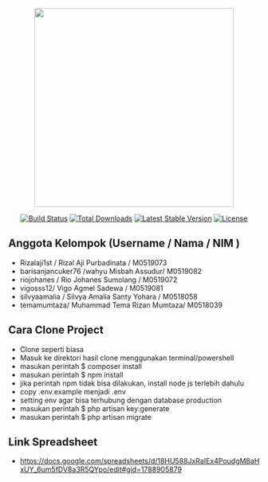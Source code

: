 <p align="center"><a href="https://laravel.com" target="_blank"><img src="https://raw.githubusercontent.com/laravel/art/master/logo-lockup/5%20SVG/2%20CMYK/1%20Full%20Color/laravel-logolockup-cmyk-red.svg" width="400"></a></p>

<p align="center">
<a href="https://travis-ci.org/laravel/framework"><img src="https://travis-ci.org/laravel/framework.svg" alt="Build Status"></a>
<a href="https://packagist.org/packages/laravel/framework"><img src="https://img.shields.io/packagist/dt/laravel/framework" alt="Total Downloads"></a>
<a href="https://packagist.org/packages/laravel/framework"><img src="https://img.shields.io/packagist/v/laravel/framework" alt="Latest Stable Version"></a>
<a href="https://packagist.org/packages/laravel/framework"><img src="https://img.shields.io/packagist/l/laravel/framework" alt="License"></a>
</p>

## Anggota Kelompok (Username / Nama / NIM )

- Rizalaji1st / Rizal Aji Purbadinata / M0519073
- barisanjancuker76 /wahyu Misbah Assudur/ M0519082
- riojohanes / Rio Johanes Sumolang / M0519072
- vigosss12/ Vigo Agmel Sadewa / M0519081
- silvyaamalia / Silvya Amalia Santy Yohara / M0518058
- temamumtaza/ Muhammad Tema Rizan Mumtaza/ M0518039


## Cara Clone Project

- Clone seperti biasa
- Masuk ke direktori hasil clone menggunakan terminal/powershell
- masukan perintah $ composer install
- masukan perintah $ npm install
- jika perintah npm tidak bisa dilakukan, install node js terlebih dahulu
- copy .env.example menjadi .env
- setting env agar bisa terhubung dengan database production
- masukan perintah $ php artisan key:generate
- masukan perintah $ php artisan migrate

## Link Spreadsheet

- https://docs.google.com/spreadsheets/d/18HU588JxRaIEx4PoudgM8aHxUY_6um5fDV8a3R5QYpo/edit#gid=1788905879 

